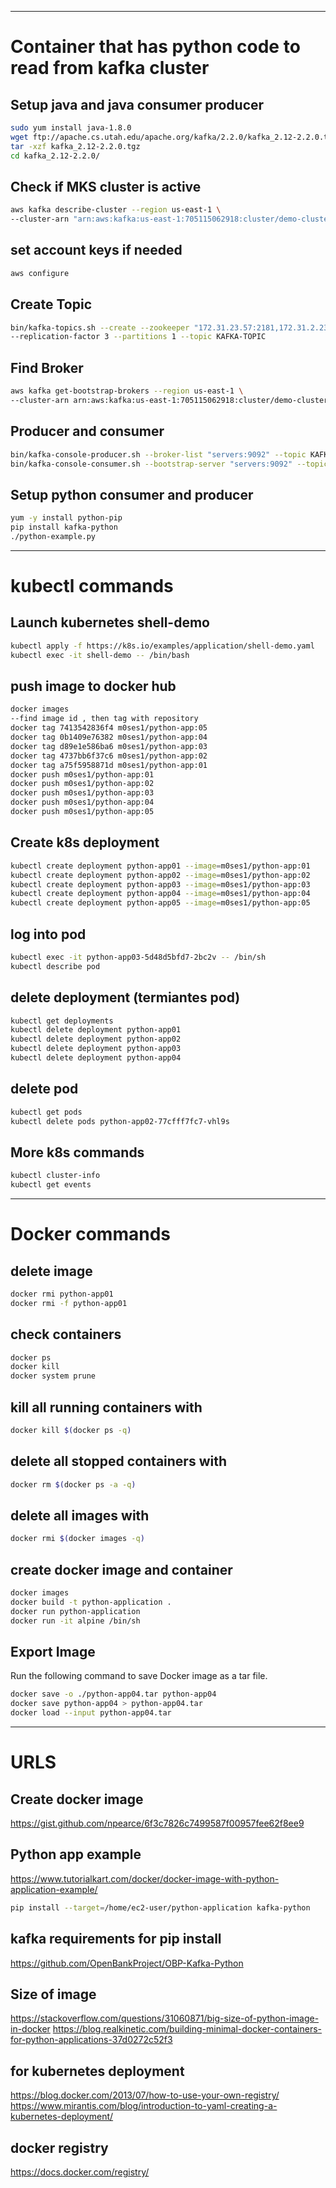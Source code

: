 ------------------------------------------------------------------------------
# Container that has python code to read from kafka cluster


## Setup java and java consumer producer
```bash
sudo yum install java-1.8.0
wget ftp://apache.cs.utah.edu/apache.org/kafka/2.2.0/kafka_2.12-2.2.0.tgz
tar -xzf kafka_2.12-2.2.0.tgz
cd kafka_2.12-2.2.0/
```
## Check if MKS cluster is active
```bash
aws kafka describe-cluster --region us-east-1 \
--cluster-arn "arn:aws:kafka:us-east-1:705115062918:cluster/demo-cluster/87730fba-dbdd-4764-8450-26229e600167-2"
```
## set account keys if needed
```bash
aws configure
```
## Create Topic
```bash
bin/kafka-topics.sh --create --zookeeper "172.31.23.57:2181,172.31.2.237:2181,172.31.83.25:2181"\
--replication-factor 3 --partitions 1 --topic KAFKA-TOPIC
```
## Find Broker
```bash
aws kafka get-bootstrap-brokers --region us-east-1 \
--cluster-arn arn:aws:kafka:us-east-1:705115062918:cluster/demo-cluster/87730fba-dbdd-4764-8450-26229e600167-2
```
## Producer and consumer
```bash
bin/kafka-console-producer.sh --broker-list "servers:9092" --topic KAFKA-TOPIC
bin/kafka-console-consumer.sh --bootstrap-server "servers:9092" --topic KAFKA-TOPIC --from-beginning
```
## Setup python consumer and producer
```bash
yum -y install python-pip
pip install kafka-python
./python-example.py
```
---------------------------------------------------


# kubectl commands

## Launch kubernetes shell-demo
```bash
kubectl apply -f https://k8s.io/examples/application/shell-demo.yaml
kubectl exec -it shell-demo -- /bin/bash
```

## push image to docker hub
```bash
docker images
--find image id , then tag with repository
docker tag 7413542836f4 m0ses1/python-app:05
docker tag 0b1409e76382 m0ses1/python-app:04
docker tag d89e1e586ba6 m0ses1/python-app:03
docker tag 4737bb6f37c6 m0ses1/python-app:02
docker tag a75f5958871d m0ses1/python-app:01
docker push m0ses1/python-app:01
docker push m0ses1/python-app:02
docker push m0ses1/python-app:03
docker push m0ses1/python-app:04
docker push m0ses1/python-app:05
```





## Create k8s deployment 
```bash
kubectl create deployment python-app01 --image=m0ses1/python-app:01
kubectl create deployment python-app02 --image=m0ses1/python-app:02
kubectl create deployment python-app03 --image=m0ses1/python-app:03
kubectl create deployment python-app04 --image=m0ses1/python-app:04
kubectl create deployment python-app05 --image=m0ses1/python-app:05
```
## log into pod
```bash
kubectl exec -it python-app03-5d48d5bfd7-2bc2v -- /bin/sh
kubectl describe pod
```
## delete deployment (termiantes pod)
```bash
kubectl get deployments
kubectl delete deployment python-app01
kubectl delete deployment python-app02
kubectl delete deployment python-app03
kubectl delete deployment python-app04
```
## delete pod
```bash
kubectl get pods
kubectl delete pods python-app02-77cfff7fc7-vhl9s
```
## More k8s commands
```bash
kubectl cluster-info
kubectl get events
```

--------------------------------------------------
# Docker commands

## delete image
```bash
docker rmi python-app01
docker rmi -f python-app01
```
## check containers 
```bash
docker ps
docker kill 
docker system prune
```
## kill all running containers with 
```bash
docker kill $(docker ps -q)
```
## delete all stopped containers with 
```bash
docker rm $(docker ps -a -q)
```
## delete all images with 
```bash
docker rmi $(docker images -q)
```
## create docker image and container
```bash
docker images
docker build -t python-application .
docker run python-application
docker run -it alpine /bin/sh
```

## Export Image
Run the following command to save Docker image as a tar file.
```bash
docker save -o ./python-app04.tar python-app04
docker save python-app04 > python-app04.tar
docker load --input python-app04.tar
```

--------------------------------------------------
# URLS


## Create docker image
https://gist.github.com/npearce/6f3c7826c7499587f00957fee62f8ee9

## Python app example
https://www.tutorialkart.com/docker/docker-image-with-python-application-example/
```bash
pip install --target=/home/ec2-user/python-application kafka-python
```

## kafka requirements for pip install 
https://github.com/OpenBankProject/OBP-Kafka-Python

## Size of image
https://stackoverflow.com/questions/31060871/big-size-of-python-image-in-docker
https://blog.realkinetic.com/building-minimal-docker-containers-for-python-applications-37d0272c52f3


## for kubernetes deployment
https://blog.docker.com/2013/07/how-to-use-your-own-registry/
https://www.mirantis.com/blog/introduction-to-yaml-creating-a-kubernetes-deployment/

## docker registry
https://docs.docker.com/registry/
